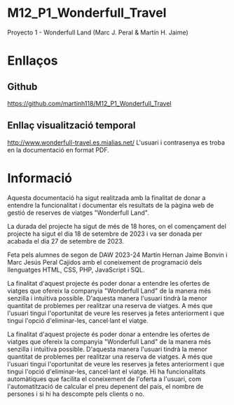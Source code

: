 # M12_P1_Wonderfull_Travel
Proyecto 1 - Wonderfull Land (Marc J. Peral &amp; Martín H. Jaime)

# Enllaços
## Github
https://github.com/martinh118/M12_P1_Wonderfull_Travel

## Enllaç visualització temporal
http://www.wonderfull-travel.es.mialias.net/
L'usuari i contrasenya es troba en la documentació en format PDF.

# Informació
Aquesta documentació ha sigut realitzada amb la finalitat de donar a entendre la funcionalitat i documentar els resultats de la pàgina web de gestió de reserves de viatges "Wonderfull Land". 

La durada del projecte ha sigut de més de 18 hores, on el començament del projecte ha sigut el dia 18 de setembre de 2023 i va ser donada per acabada el dia 27 de setembre de 2023. 

Feta pels alumnes de segon de DAW 2023-24 Martín Hernan Jaime Bonvin i Marc Jesús Peral Cajidos amb el coneixement de programació dels llenguatges HTML, CSS, PHP, JavaScript i SQL.

La finalitat d'aquest projecte és poder donar a entendre les ofertes de viatges que ofereix la companyia "Wonderfull Land" de la manera més senzilla i intuïtiva possible. D'aquesta manera l'usuari tindrà la menor quantitat de problemes per realitzar una reserva de viatges. A més que l'usuari tingui l'oportunitat de veure les reserves ja fetes anteriorment i que tingui l'opció d'eliminar-les, cancel·lant el viatge.

La finalitat d'aquest projecte és poder donar a entendre les ofertes de viatges que ofereix la companyia "Wonderfull Land" de la manera més senzilla i intuïtiva possible. D'aquesta manera l'usuari tindrà la menor quantitat de problemes per realitzar una reserva de viatges. A més que l'usuari tingui l'oportunitat de veure les reserves ja fetes anteriorment i que tingui l'opció d'eliminar-les, cancel·lant el viatge. 
Hi ha funcionalitats automàtiques que facilita el coneixement de l'oferta a l'usuari, com l'automatització de calcular el preu depenent del país, el nombre de persones i si hi ha descompte pels clients o no.